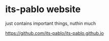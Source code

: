 # its-pablo website

just contains important things, nuthin much

https://github.com/its-pablo/its-pablo.github.io
